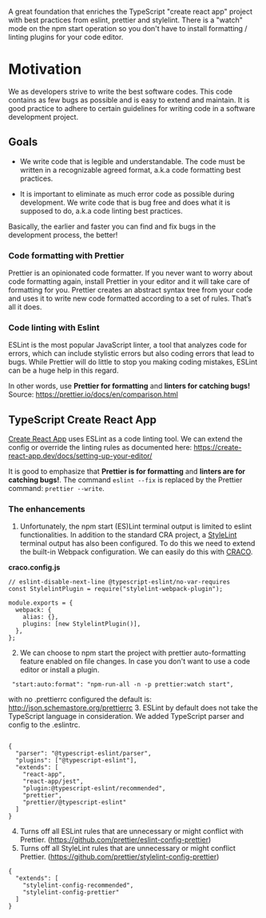 A great foundation that enriches the TypeScript "create react app" project with best practices from eslint, prettier and stylelint. There is a "watch" mode on the npm start operation so you don't have to install formatting / linting plugins for your code editor.

# Motivation
We as developers strive to write the best software codes. This code contains as few bugs as possible and is easy to extend and maintain. It is good practice to adhere to certain guidelines for writing code in a software development project.

## Goals

- We write code that is legible and understandable. The code must be written in a recognizable agreed format, a.k.a code formatting best practices.

- It is important to eliminate as much error code as possible during development. We write code that is bug free and does what it is supposed to do, a.k.a code linting best practices.

Basically, the earlier and faster you can find and fix bugs in the development process, the better!

### Code formatting with Prettier
Prettier is an opinionated code formatter. If you never want to worry about code formatting again, install Prettier in your editor and it will take care of formatting for you. Prettier creates an abstract syntax tree from your code and uses it to write new code formatted according to a set of rules. That’s all it does.

### Code linting with Eslint
ESLint is the most popular JavaScript linter, a tool that analyzes code for errors, which can include stylistic errors but also coding errors that lead to bugs. While Prettier will do little to stop you making coding mistakes, ESLint can be a huge help in this regard.

In other words, use **Prettier for formatting** and **linters for catching bugs!**
Source: https://prettier.io/docs/en/comparison.html

## TypeScript Create React App
[Create React App](https://github.com/facebook/create-react-app) uses ESLint as a code linting tool. We can extend the config or override the linting rules as documented here: https://create-react-app.dev/docs/setting-up-your-editor/

It is good to emphasize that **Prettier is for formatting** and **linters are for catching bugs!**. The command `eslint --fix` is replaced by the Prettier command: `prettier --write`.

### The enhancements
1. Unfortunately, the npm start (ES)Lint terminal output is limited to eslint functionalities. In addition to the standard CRA project, a [StyleLint](https://stylelint.io/) terminal output has also been configured. To do this we need to extend the built-in Webpack configuration. We can easily do this with [CRACO](https://github.com/gsoft-inc/craco). 

**craco.config.js**

```
// eslint-disable-next-line @typescript-eslint/no-var-requires
const StylelintPlugin = require("stylelint-webpack-plugin");

module.exports = {
  webpack: {
    alias: {},
    plugins: [new StylelintPlugin()],
  },
};
```
2. We can choose to npm start the project with prettier auto-formatting feature enabled on file changes. In case you don't want to use a code editor or install a plugin.
```
 "start:auto:format": "npm-run-all -n -p prettier:watch start",
```
with no .prettierrc configured the default is: http://json.schemastore.org/prettierrc
3. ESLint by default does not take the TypeScript language in consideration. We added TypeScript parser and config to the .eslintrc.
```

{
  "parser": "@typescript-eslint/parser",
  "plugins": ["@typescript-eslint"],
  "extends": [
    "react-app",
    "react-app/jest",
    "plugin:@typescript-eslint/recommended",
    "prettier",
    "prettier/@typescript-eslint"
  ]
}

```
4. Turns off all ESLint rules that are unnecessary or might conflict with Prettier. (https://github.com/prettier/eslint-config-prettier)
5. Turns off all StyleLint rules that are unnecessary or might conflict Prettier. (https://github.com/prettier/stylelint-config-prettier)
```
{
  "extends": [
    "stylelint-config-recommended",
    "stylelint-config-prettier"
  ]
}
```

